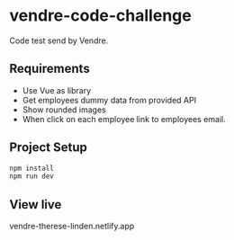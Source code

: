 # vendre-code-challenge

Code test send by Vendre.

## Requirements

- Use Vue as library
- Get employees dummy data from provided API
- Show rounded images
- When click on each employee link to employees email.

## Project Setup

```sh
npm install
npm run dev
```

## View live

vendre-therese-linden.netlify.app
